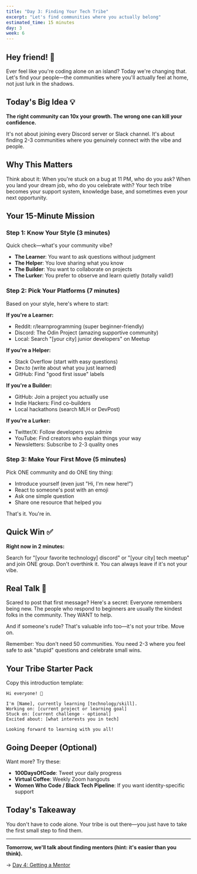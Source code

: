 ```yaml
---
title: "Day 3: Finding Your Tech Tribe"
excerpt: "Let's find communities where you actually belong"
estimated_time: 15 minutes
day: 3
week: 6
---
```


## Hey friend! 👋

Ever feel like you're coding alone on an island? Today we're changing that. Let's find your people—the communities where you'll actually feel at home, not just lurk in the shadows.

## Today's Big Idea 💡

**The right community can 10x your growth. The wrong one can kill your confidence.**

It's not about joining every Discord server or Slack channel. It's about finding 2-3 communities where you genuinely connect with the vibe and people.

## Why This Matters

Think about it: When you're stuck on a bug at 11 PM, who do you ask? When you land your dream job, who do you celebrate with? Your tech tribe becomes your support system, knowledge base, and sometimes even your next opportunity.

## Your 15-Minute Mission

### Step 1: Know Your Style (3 minutes)

Quick check—what's your community vibe?

- **The Learner**: You want to ask questions without judgment
- **The Helper**: You love sharing what you know
- **The Builder**: You want to collaborate on projects
- **The Lurker**: You prefer to observe and learn quietly (totally valid!)

### Step 2: Pick Your Platforms (7 minutes)

Based on your style, here's where to start:

**If you're a Learner:**

- Reddit: r/learnprogramming (super beginner-friendly)
- Discord: The Odin Project (amazing supportive community)
- Local: Search "[your city] junior developers" on Meetup

**If you're a Helper:**

- Stack Overflow (start with easy questions)
- Dev.to (write about what you just learned)
- GitHub: Find "good first issue" labels

**If you're a Builder:**

- GitHub: Join a project you actually use
- Indie Hackers: Find co-builders
- Local hackathons (search MLH or DevPost)

**If you're a Lurker:**

- Twitter/X: Follow developers you admire
- YouTube: Find creators who explain things your way
- Newsletters: Subscribe to 2-3 quality ones

### Step 3: Make Your First Move (5 minutes)

Pick ONE community and do ONE tiny thing:

- Introduce yourself (even just "Hi, I'm new here!")
- React to someone's post with an emoji
- Ask one simple question
- Share one resource that helped you

That's it. You're in.

## Quick Win ✅

**Right now in 2 minutes:**

Search for "[your favorite technology] discord" or "[your city] tech meetup" and join ONE group. Don't overthink it. You can always leave if it's not your vibe.

## Real Talk 💬

Scared to post that first message? Here's a secret: Everyone remembers being new. The people who respond to beginners are usually the kindest folks in the community. They WANT to help.

And if someone's rude? That's valuable info too—it's not your tribe. Move on.

Remember: You don't need 50 communities. You need 2-3 where you feel safe to ask "stupid" questions and celebrate small wins.

## Your Tribe Starter Pack

Copy this introduction template:

```
Hi everyone! 👋

I'm [Name], currently learning [technology/skill].
Working on: [current project or learning goal]
Stuck on: [current challenge - optional]
Excited about: [what interests you in tech]

Looking forward to learning with you all!
```

## Going Deeper (Optional)

Want more? Try these:

- **100DaysOfCode**: Tweet your daily progress
- **Virtual Coffee**: Weekly Zoom hangouts
- **Women Who Code / Black Tech Pipeline**: If you want identity-specific support

## Today's Takeaway

You don't have to code alone. Your tribe is out there—you just have to take the first small step to find them.

---

**Tomorrow, we'll talk about finding mentors (hint: it's easier than you think).**

→ [Day 4: Getting a Mentor](./04-mentorship)
